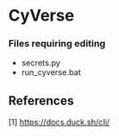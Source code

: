 # CyVerse

### Files requiring editing
- secrets.py
- run_cyverse.bat

## References
[1] https://docs.duck.sh/cli/
